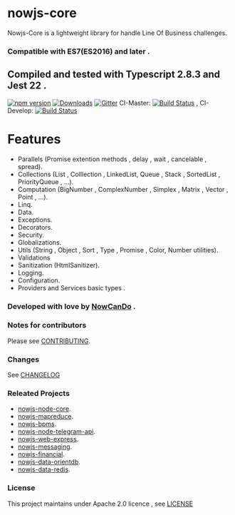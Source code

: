# **nowjs-core**

Nowjs-Core is a lightweight library for handle Line Of Business challenges.

### Compatible with ES7(ES2016) and later .

## Compiled and tested with Typescript 2.8.3 and Jest 22 .
 
 [![npm version](https://badge.fury.io/js/nowjs-core.svg)](https://www.npmjs.com/package/nowjs-core)
 [![Downloads](https://img.shields.io/npm/dm/nowjs-core.svg)](https://www.npmjs.com/package/nowjs-core)
 [![Gitter](https://badges.gitter.im/nowcando/nowjs-core.svg)](https://gitter.im/nowcando/nowjs-core?utm_source=badge&utm_medium=badge&utm_campaign=pr-badge)
  CI-Master: [![Build Status](https://travis-ci.org/nowcando/nowjs-core.svg?branch=master)](https://travis-ci.org/nowcando/nowjs-core) , CI-Develop: [![Build Status](https://travis-ci.org/nowcando/nowjs-core.svg?branch=develop)](https://travis-ci.org/nowcando/nowjs-core)

 # Features

 - Parallels (Promise extention methods , delay , wait , cancelable , spread).
 - Collections (List , Colllection , LinkedList, Queue , Stack , SortedList , PriorityQueue , ...).
 - Computation (BigNumber , ComplexNumber , Simplex , Matrix , Vector , Point , ...).
 - Linq.
 - Data.
 - Exceptions.
 - Decorators.
 - Security.
 - Globalizations.
 - Utils (String , Object , Sort , Type , Promise , Color, Number utilities).
 - Validations
 - Sanitization (HtmlSanitizer).
 - Logging.
 - Configuration.
 - Providers and Services basic types .

### Developed with love by [NowCanDo](http://www.nowcando.com)  .

### Notes for contributors

Please see [CONTRIBUTING](./CONTRIBUTING.md).

### Changes

See [CHANGELOG](./CHANGELOG.md)

### Releated Projects

- [nowjs-node-core](https://github.com/nowcando/nowjs-node-core).
- [nowjs-mapreduce](https://github.com/nowcando/nowjs-mapreduce).
- [nowjs-bpms](https://github.com/nowcando/nowjs-bpms).
- [nowjs-node-telegram-api](https://github.com/nowcando/nowjs-node-telegram-api).
- [nowjs-web-express](https://github.com/nowcando/nowjs-web-express).
- [nowjs-messaging](https://github.com/nowcando/nowjs-messaging).
- [nowjs-financial](https://github.com/nowcando/nowjs-financial).
- [nowjs-data-orientdb](https://github.com/nowcando/nowjs-data-orientdb).
- [nowjs-data-redis](https://github.com/nowcando/nowjs-data-redis).

### License   
This project maintains under Apache 2.0 licence , see [LICENSE](./LICENSE.md) 